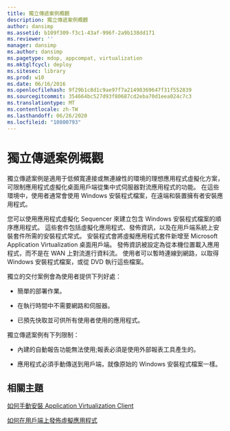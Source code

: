 ```yaml
---
title: 獨立傳遞案例概觀
description: 獨立傳遞案例概觀
author: dansimp
ms.assetid: b109f309-f3c1-43af-996f-2a9b138dd171
ms.reviewer: ''
manager: dansimp
ms.author: dansimp
ms.pagetype: mdop, appcompat, virtualization
ms.mktglfcycl: deploy
ms.sitesec: library
ms.prod: w10
ms.date: 06/16/2016
ms.openlocfilehash: 9f29b1c8d1c9ae97f7a21498369647f31f552839
ms.sourcegitcommit: 354664bc527d93f80687cd2eba70d1eea024c7c3
ms.translationtype: MT
ms.contentlocale: zh-TW
ms.lasthandoff: 06/26/2020
ms.locfileid: "10800793"
---
```

# 獨立傳遞案例概觀


獨立傳遞案例是適用于低頻寬連接或無連線性的環境的理想應用程式虛擬化方案，可限制應用程式虛擬化桌面用戶端從集中式伺服器對流應用程式的功能。 在這些環境中，使用者通常會使用 Windows 安裝程式檔案，在遠端和裝置擁有者安裝應用程式。

您可以使用應用程式虛擬化 Sequencer 來建立包含 Windows 安裝程式檔案的順序應用程式。 這些套件包括虛擬化應用程式、發佈資訊，以及在用戶端系統上安裝套件所需的安裝程式常式。 安裝程式會將虛擬應用程式套件新增至 Microsoft Application Virtualization 桌面用戶端。 發佈資訊被設定為從本機位置載入應用程式，而不是在 WAN 上對流進行資料流。 使用者可以暫時連線到網路，以取得 Windows 安裝程式檔案，或從 DVD 執行這些檔案。

獨立的交付案例會為使用者提供下列好處：

-   簡單的部署作業。

-   在執行時間中不需要網路和伺服器。

-   已預先快取並可供所有使用者使用的應用程式。

獨立傳遞案例有下列限制：

-   內建的自動報告功能無法使用;報表必須是使用外部報表工具產生的。

-   應用程式必須手動傳送到用戶端，就像原始的 Windows 安裝程式檔案一樣。

## 相關主題


[如何手動安裝 Application Virtualization Client](how-to-manually-install-the-application-virtualization-client.md)

[如何在用戶端上發佈虛擬應用程式](how-to-publish-a-virtual-application-on-the-client.md)

 

 





